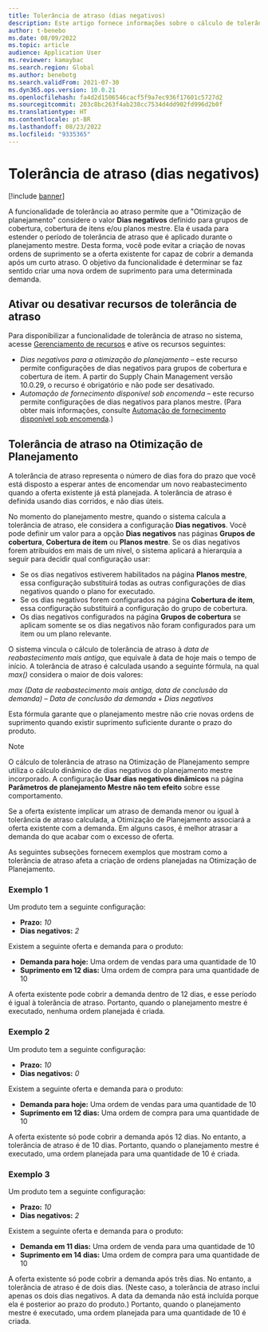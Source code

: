 ```yaml
---
title: Tolerância de atraso (dias negativos)
description: Este artigo fornece informações sobre o cálculo de tolerância de atraso e como ele afeta a criação de ordens planejadas na Otimização de Planejamento.
author: t-benebo
ms.date: 08/09/2022
ms.topic: article
audience: Application User
ms.reviewer: kamaybac
ms.search.region: Global
ms.author: benebotg
ms.search.validFrom: 2021-07-30
ms.dyn365.ops.version: 10.0.21
ms.openlocfilehash: fa4d2d1506546cacf5f9a7ec936f17601c5727d2
ms.sourcegitcommit: 203c8bc263f4ab238cc7534d4dd902fd996d2b0f
ms.translationtype: HT
ms.contentlocale: pt-BR
ms.lasthandoff: 08/23/2022
ms.locfileid: "9335365"
---
```

# <a name="delay-tolerance-negative-days"></a>Tolerância de atraso (dias negativos)

[!include [banner](../../includes/banner.md)]

A funcionalidade de tolerância ao atraso permite que a "Otimização de planejamento" considere o valor **Dias negativos** definido para grupos de cobertura, cobertura de itens e/ou planos mestre. Ela é usada para estender o período de tolerância de atraso que é aplicado durante o planejamento mestre. Desta forma, você pode evitar a criação de novas ordens de suprimento se a oferta existente for capaz de cobrir a demanda após um curto atraso. O objetivo da funcionalidade é determinar se faz sentido criar uma nova ordem de suprimento para uma determinada demanda.

## <a name="turn-delay-tolerance-features-on-or-off"></a>Ativar ou desativar recursos de tolerância de atraso

Para disponibilizar a funcionalidade de tolerância de atraso no sistema, acesse [Gerenciamento de recursos](../../../fin-ops-core/fin-ops/get-started/feature-management/feature-management-overview.md) e ative os recursos seguintes:

- *Dias negativos para a otimização do planejamento* – este recurso permite configurações de dias negativos para grupos de cobertura e cobertura de item. A partir do Supply Chain Management versão 10.0.29, o recurso é obrigatório e não pode ser desativado.
- *Automação de fornecimento disponível sob encomenda* – este recurso permite configurações de dias negativos para planos mestre. (Para obter mais informações, consulte [Automação de fornecimento disponível sob encomenda](../make-to-order-supply-automation.md).)

## <a name="delay-tolerance-in-planning-optimization"></a>Tolerância de atraso na Otimização de Planejamento

A tolerância de atraso representa o número de dias fora do prazo que você está disposto a esperar antes de encomendar um novo reabastecimento quando a oferta existente já está planejada. A tolerância de atraso é definida usando dias corridos, e não dias úteis.

No momento do planejamento mestre, quando o sistema calcula a tolerância de atraso, ele considera a configuração **Dias negativos**. Você pode definir um valor para a opção **Dias negativos** nas páginas **Grupos de cobertura**, **Cobertura de item** ou **Planos mestre**. Se os dias negativos forem atribuídos em mais de um nível, o sistema aplicará a hierarquia a seguir para decidir qual configuração usar:

- Se os dias negativos estiverem habilitados na página **Planos mestre**, essa configuração substituirá todas as outras configurações de dias negativos quando o plano for executado.
- Se os dias negativos forem configurados na página **Cobertura de item**, essa configuração substituirá a configuração do grupo de cobertura.
- Os dias negativos configurados na página **Grupos de cobertura** se aplicam somente se os dias negativos não foram configurados para um item ou um plano relevante.

O sistema vincula o cálculo de tolerância de atraso à *data de reabastecimento mais antiga*, que equivale à data de hoje mais o tempo de início. A tolerância de atraso é calculada usando a seguinte fórmula, na qual *max()* considera o maior de dois valores:

*max (Data de reabastecimento mais antiga, data de conclusão da demanda)* – *Data de conclusão da demanda* + *Dias negativos*

Esta fórmula garante que o planejamento mestre não crie novas ordens de suprimento quando existir suprimento suficiente durante o prazo do produto.

> [!NOTE]
> O cálculo de tolerância de atraso na Otimização de Planejamento sempre utiliza o cálculo dinâmico de dias negativos do planejamento mestre incorporado. A configuração **Usar dias negativos dinâmicos** na página **Parâmetros de planejamento Mestre não tem efeito** sobre esse comportamento.

Se a oferta existente implicar um atraso de demanda menor ou igual à tolerância de atraso calculada, a Otimização de Planejamento associará a oferta existente com a demanda. Em alguns casos, é melhor atrasar a demanda do que acabar com o excesso de oferta.

As seguintes subseções fornecem exemplos que mostram como a tolerância de atraso afeta a criação de ordens planejadas na Otimização de Planejamento.

### <a name="example-1"></a>Exemplo 1

Um produto tem a seguinte configuração:

- **Prazo:** *10*
- **Dias negativos:** *2*

Existem a seguinte oferta e demanda para o produto:

- **Demanda para hoje:** Uma ordem de vendas para uma quantidade de 10
- **Suprimento em 12 dias:** Uma ordem de compra para uma quantidade de 10

A oferta existente pode cobrir a demanda dentro de 12 dias, e esse período é igual à tolerância de atraso. Portanto, quando o planejamento mestre é executado, nenhuma ordem planejada é criada.

### <a name="example-2"></a>Exemplo 2

Um produto tem a seguinte configuração:

- **Prazo:** *10*
- **Dias negativos:** *0*

Existem a seguinte oferta e demanda para o produto:

- **Demanda para hoje:** Uma ordem de vendas para uma quantidade de 10
- **Suprimento em 12 dias:** Uma ordem de compra para uma quantidade de 10

A oferta existente só pode cobrir a demanda após 12 dias. No entanto, a tolerância de atraso é de 10 dias. Portanto, quando o planejamento mestre é executado, uma ordem planejada para uma quantidade de 10 é criada.

### <a name="example-3"></a>Exemplo 3

Um produto tem a seguinte configuração:

- **Prazo:** *10*
- **Dias negativos:** *2*

Existem a seguinte oferta e demanda para o produto:

- **Demanda em 11 dias:** Uma ordem de venda para uma quantidade de 10
- **Suprimento em 14 dias:** Uma ordem de compra para uma quantidade de 10

A oferta existente só pode cobrir a demanda após três dias. No entanto, a tolerância de atraso é de dois dias. (Neste caso, a tolerância de atraso inclui apenas os dois dias negativos. A data da demanda não está incluída porque ela é posterior ao prazo do produto.) Portanto, quando o planejamento mestre é executado, uma ordem planejada para uma quantidade de 10 é criada.
